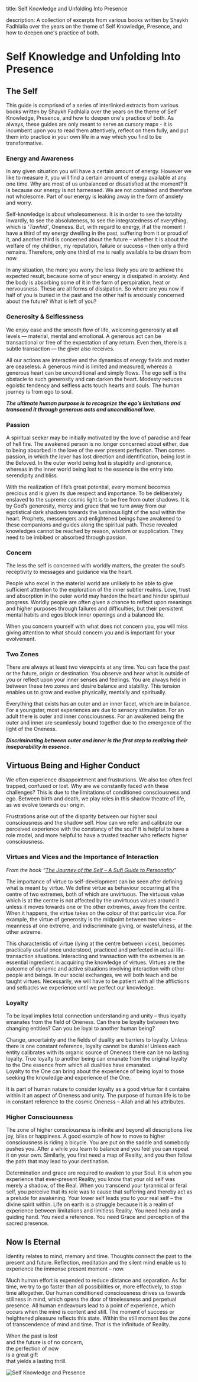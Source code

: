 title: Self Knowledge and Unfolding Into Presence

description: A collection of excerpts from various books written by Shaykh Fadhlalla over the years on the theme of Self Knowledge, Presence, and how to deepen one's practice of both.

# Self Knowledge and Unfolding Into Presence

## The Self

This guide is comprised of a series of interlinked extracts from various books written by Shaykh Fadhlalla over the years on the theme of Self Knowledge, Presence, and how to deepen one's practice of both. As always, these guides are only meant to serve as cursory maps - it is incumbent upon you to read them attentively, reflect on them fully, and put them into practice in your own life in a way which you find to be transformative.

### Energy and Awareness   

In any given situation you will have a certain amount of energy. However we like to measure it, you will find a certain amount of energy available at any one time. Why are most of us unbalanced or dissatisfied at the moment? It is because our energy is not harnessed. We are not contained and therefore not wholesome. Part of our energy is leaking away in the form of anxiety and worry.      

Self-knowledge is about wholesomeness. It is in order to see the totality inwardly, to see the absoluteness, to see the integratedness of everything, which is _‘Tawhid’_, Oneness. But, with regard to energy, if at the moment I have a third of my energy dwelling in the past, suffering from it or proud of it, and another third is concerned about the future – whether it is about the welfare of my children, my reputation, failure or success – then only a third remains. Therefore, only one third of me is really available to be drawn from now.  

In any situation, the more you worry the less likely you are to achieve the expected result, because some of your energy is dissipated in anxiety. And the body is absorbing some of it in the form of perspiration, heat or nervousness. These are all forms of dissipation. So where are you now if half of you is buried in the past and the other half is anxiously concerned about the future? What is left of you?

### Generosity & Selflessness    

We enjoy ease and the smooth flow of life, welcoming generosity at all levels — material, mental and emotional. A generous act can be transactional or free of the expectation of any return. Even then, there is a subtle transaction — the giver also receives. 

All our actions are interactive and the dynamics of energy fields and matter are ceaseless. A generous mind is limited and measured, whereas a generous heart can be unconditional and simply flows. The ego self is the obstacle to such generosity and can darken the heart. Modesty reduces egoistic tendency and selfless acts touch hearts and souls. The human journey is from ego to soul.      

**_The ultimate human purpose is to recognize the ego’s limitations and transcend it through generous acts and unconditional love_**.

### Passion

A spiritual seeker may be initially motivated by the love of paradise and fear of hell fire. The awakened person is no longer concerned about either, due to being absorbed in the love of the ever present perfection. Then comes passion, in which the lover has lost direction and identification, being lost in the Beloved. In the outer world being lost is stupidity and ignorance, whereas in the inner world being lost to the essence is the entry into serendipity and bliss.

With the realization of life’s great potential, every moment becomes precious and is given its due respect and importance. To be deliberately enslaved to the supreme cosmic light is to be free from outer shadows. It is by God’s generosity, mercy and grace that we turn away from our egotistical dark shadows towards the luminous light of the soul within the heart. Prophets, messengers and enlightened beings have awakened to these companions and guides along the spiritual path. These revealed knowledges cannot be reached by reason, wisdom or supplication. They need to be imbibed or absorbed through passion.

### Concern     

The less the self is concerned with worldly matters, the greater the soul’s receptivity to messages and guidance via the heart.  

People who excel in the material world are unlikely to be able to give sufficient attention to the exploration of the inner subtler realms. Love, trust and absorption in the outer world may harden the heart and hinder spiritual progress. Worldly people are often given a chance to reflect upon meanings and higher purposes through failures and difficulties, but their persistent mental habits and egos block inner openings and a balanced life.  

When you concern yourself with what does not concern you, you will miss giving attention to what should concern you and is important for your evolvement.  

### Two Zones

There are always at least two viewpoints at any time. You can face the past or the future, origin or destination. You observe and hear what is outside of you or reflect upon your inner senses and feelings. You are always held in between these two zones and desire balance and stability. This tension enables us to grow and evolve physically, mentally and spiritually.   

Everything that exists has an outer and an inner facet, which are in balance. For a youngster, most experiences are due to sensory stimulation. For an adult there is outer and inner consciousness. For an awakened being the outer and inner are seamlessly bound together due to the emergence of the light of the Oneness.  

**_Discriminating between outer and inner is the first step to realizing their inseparability in essence._** 

## Virtuous Being and Higher Conduct

We often experience disappointment and frustrations. We also too often feel trapped, confused or lost. Why are we constantly faced with these challenges? This is due to the limitations of conditioned consciousness and ego. Between birth and death, we play roles in this shadow theatre of life, as we evolve towards our origin.  

Frustrations arise out of the disparity between our higher soul consciousness and the shadow self. How can we refer and calibrate our perceived experience with the constancy of the soul? It is helpful to have a role model, and more helpful to have a trusted teacher who reflects higher consciousness.  

### Virtues and Vices and the Importance of Interaction

_From the book “[The Journey of the Self – A Sufi Guide to Personality](../../books/practices-teachings/journey-self)”_ 

The importance of virtue to self-development can be seen after defining what is meant by virtue. We define virtue as behaviour occurring at the centre of two extremes, both of which are unvirtuous. The virtuous value which is at the centre is not affected by the unvirtuous values around it unless it moves towards one or the other extremes, away from the centre. When it happens, the virtue takes on the colour of that particular vice. For example, the virtue of generosity is the midpoint between two vices – meanness at one extreme, and indiscriminate giving, or wastefulness, at the other extreme.             

This characteristic of virtue (lying at the centre between vices), becomes practically useful once understood, practiced and perfected in actual life-transaction situations. Interacting and transaction with the extremes is an essential ingredient in acquiring the knowledge of virtues.
Virtues are the outcome of dynamic and active situations involving interaction with other people and beings. In our social exchanges, we will both teach and be taught virtues. Necessarily, we will have to be patient with all the afflictions and setbacks we experience until we perfect our knowledge.

### Loyalty   

To be loyal implies total connection understanding and unity – thus loyalty emanates from the field of Oneness. Can there be loyalty between two changing entities? Can you be loyal to another human being?

Change, uncertainty and the fields of duality are barriers to loyalty. Unless there is one constant reference, loyalty cannot be durable! Unless each entity calibrates with its organic source of Oneness there can be no lasting loyalty. True loyalty to another being can emanate from the original loyalty to the One essence from which all dualities have emanated.         
Loyalty to the One can bring about the experience of being loyal to those seeking the knowledge and experience of the One. 

It is part of human nature to consider loyalty as a good virtue for it contains within it an aspect of Oneness and unity. The purpose of human life is to be in constant reference to the cosmic Oneness – Allah and all his attributes. 

### Higher Consciousness

The zone of higher consciousness is infinite and beyond all descriptions like joy, bliss or happiness. A good example of how to move to higher consciousness is riding a bicycle. You are put on the saddle and somebody pushes you. After a while you learn to balance and you feel you can repeat it on your own. Similarly, you first need a map of Reality, and you then follow the path that may lead to your destination.  

Determination and grace are required to awaken to your Soul. It is when you experience that ever-present Reality, you know that your old self was merely a shadow, of the Real. When you transcend your tyrannical or feral self, you perceive that its role was to cause that suffering and thereby act as a prelude for awakening. Your lower self leads you to your real self – the divine spirit within. Life on earth is a struggle because it is a realm of experience between limitations and limitless Reality. You need help and a guiding hand. You need a reference. You need Grace and perception of the sacred presence.

## Now Is Eternal
       
Identity relates to mind, memory and time. Thoughts connect the past to the present and future. Reflection, meditation and the silent mind enable us to experience the immense present moment – now.  

Much human effort is expended to reduce distance and separation. As for time, we try to go faster than all possibilities or, more effectively, to stop time altogether. Our human conditioned consciousness drives us towards stillness in mind, which opens the door of timelessness and perpetual presence. All human endeavours lead to a point of experience, which occurs when the mind is content and still. The moment of success or heightened pleasure reflects this state. Within the still moment lies the zone of transcendence of mind and time. That is the infinitude of Reality.  

When the past is lost  
and the future is of no concern,   
the perfection of now   
is a great gift  
that yields a lasting thrill. 

![Self Knowledge and Presence](./img/sfh_celebrate.jpg)
